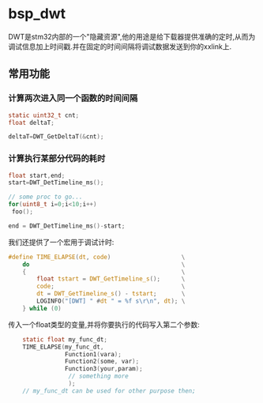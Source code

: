 # bsp_dwt

DWT是stm32内部的一个"隐藏资源",他的用途是给下载器提供准确的定时,从而为调试信息加上时间戳.并在固定的时间间隔将调试数据发送到你的xxlink上.

## 常用功能

### 计算两次进入同一个函数的时间间隔

```c
static uint32_t cnt;
float deltaT;

deltaT=DWT_GetDeltaT(&cnt);
```

### 计算执行某部分代码的耗时

```c
float start,end;
start=DWT_DetTimeline_ms();

// some proc to go... 
for(uint8_t i=0;i<10;i++)
 foo();

end = DWT_DetTimeline_ms()-start;
```

我们还提供了一个宏用于调试计时:

```c
#define TIME_ELAPSE(dt, code)                    \
    do                                           \
    {                                            \
        float tstart = DWT_GetTimeline_s();      \
        code;                                    \
        dt = DWT_GetTimeline_s() - tstart;       \
        LOGINFO("[DWT] " #dt " = %f s\r\n", dt); \
    } while (0)

```

传入一个float类型的变量,并将你要执行的代码写入第二个参数:

```c
    static float my_func_dt;
    TIME_ELAPSE(my_func_dt,
                Function1(vara);
                Function2(some, var);
                Function3(your,param);
                 // something more
                 );
    // my_func_dt can be used for other purpose then;
```
